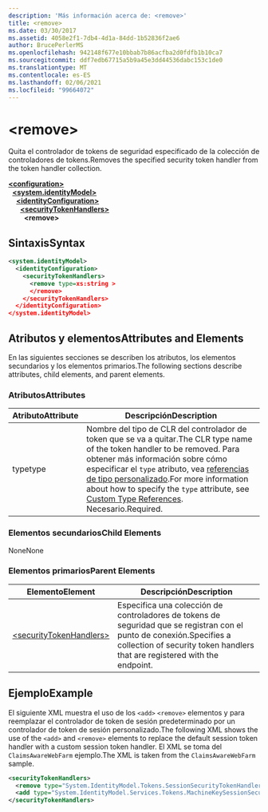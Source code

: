 ```yaml
---
description: 'Más información acerca de: <remove>'
title: <remove>
ms.date: 03/30/2017
ms.assetid: 4058e2f1-7db4-4d1a-84dd-1b52836f2ae6
author: BrucePerlerMS
ms.openlocfilehash: 942148f677e10bbab7b86acfba2d0fdfb1b10ca7
ms.sourcegitcommit: ddf7edb67715a5b9a45e3dd44536dabc153c1de0
ms.translationtype: MT
ms.contentlocale: es-ES
ms.lasthandoff: 02/06/2021
ms.locfileid: "99664072"
---
```

# \<remove>

<span data-ttu-id="8f69d-102">Quita el controlador de tokens de seguridad especificado de la colección de controladores de tokens.</span><span class="sxs-lookup"><span data-stu-id="8f69d-102">Removes the specified security token handler from the token handler collection.</span></span>  
  
[**\<configuration>**](../configuration-element.md)\
&nbsp;&nbsp;[**\<system.identityModel>**](system-identitymodel.md)\
&nbsp;&nbsp;&nbsp;&nbsp;[**\<identityConfiguration>**](identityconfiguration.md)\
&nbsp;&nbsp;&nbsp;&nbsp;&nbsp;&nbsp;[**\<securityTokenHandlers>**](securitytokenhandlers.md)\
&nbsp;&nbsp;&nbsp;&nbsp;&nbsp;&nbsp;&nbsp;&nbsp;**\<remove>**  
  
## <a name="syntax"></a><span data-ttu-id="8f69d-103">Sintaxis</span><span class="sxs-lookup"><span data-stu-id="8f69d-103">Syntax</span></span>  
  
```xml  
<system.identityModel>  
  <identityConfiguration>  
    <securityTokenHandlers>  
      <remove type=xs:string >  
      </remove>  
    </securityTokenHandlers>  
  </identityConfiguration>  
</system.identityModel>  
```  
  
## <a name="attributes-and-elements"></a><span data-ttu-id="8f69d-104">Atributos y elementos</span><span class="sxs-lookup"><span data-stu-id="8f69d-104">Attributes and Elements</span></span>  

 <span data-ttu-id="8f69d-105">En las siguientes secciones se describen los atributos, los elementos secundarios y los elementos primarios.</span><span class="sxs-lookup"><span data-stu-id="8f69d-105">The following sections describe attributes, child elements, and parent elements.</span></span>  
  
### <a name="attributes"></a><span data-ttu-id="8f69d-106">Atributos</span><span class="sxs-lookup"><span data-stu-id="8f69d-106">Attributes</span></span>  
  
|<span data-ttu-id="8f69d-107">Atributo</span><span class="sxs-lookup"><span data-stu-id="8f69d-107">Attribute</span></span>|<span data-ttu-id="8f69d-108">Descripción</span><span class="sxs-lookup"><span data-stu-id="8f69d-108">Description</span></span>|  
|---------------|-----------------|  
|<span data-ttu-id="8f69d-109">type</span><span class="sxs-lookup"><span data-stu-id="8f69d-109">type</span></span>|<span data-ttu-id="8f69d-110">Nombre del tipo de CLR del controlador de token que se va a quitar.</span><span class="sxs-lookup"><span data-stu-id="8f69d-110">The CLR type name of the token handler to be removed.</span></span> <span data-ttu-id="8f69d-111">Para obtener más información sobre cómo especificar el `type` atributo, vea [referencias de tipo personalizado](/previous-versions/windows-identity-foundation/gg638728(v=msdn.10)#custom-type-references).</span><span class="sxs-lookup"><span data-stu-id="8f69d-111">For more information about how to specify the `type` attribute, see [Custom Type References](/previous-versions/windows-identity-foundation/gg638728(v=msdn.10)#custom-type-references).</span></span> <span data-ttu-id="8f69d-112">Necesario.</span><span class="sxs-lookup"><span data-stu-id="8f69d-112">Required.</span></span>|  
  
### <a name="child-elements"></a><span data-ttu-id="8f69d-113">Elementos secundarios</span><span class="sxs-lookup"><span data-stu-id="8f69d-113">Child Elements</span></span>  

 <span data-ttu-id="8f69d-114">None</span><span class="sxs-lookup"><span data-stu-id="8f69d-114">None</span></span>  
  
### <a name="parent-elements"></a><span data-ttu-id="8f69d-115">Elementos primarios</span><span class="sxs-lookup"><span data-stu-id="8f69d-115">Parent Elements</span></span>  
  
|<span data-ttu-id="8f69d-116">Elemento</span><span class="sxs-lookup"><span data-stu-id="8f69d-116">Element</span></span>|<span data-ttu-id="8f69d-117">Descripción</span><span class="sxs-lookup"><span data-stu-id="8f69d-117">Description</span></span>|  
|-------------|-----------------|  
|[\<securityTokenHandlers>](securitytokenhandlers.md)|<span data-ttu-id="8f69d-118">Especifica una colección de controladores de tokens de seguridad que se registran con el punto de conexión.</span><span class="sxs-lookup"><span data-stu-id="8f69d-118">Specifies a collection of security token handlers that are registered with the endpoint.</span></span>|  
  
## <a name="example"></a><span data-ttu-id="8f69d-119">Ejemplo</span><span class="sxs-lookup"><span data-stu-id="8f69d-119">Example</span></span>  

 <span data-ttu-id="8f69d-120">El siguiente XML muestra el uso de los `<add>` `<remove>` elementos y para reemplazar el controlador de token de sesión predeterminado por un controlador de token de sesión personalizado.</span><span class="sxs-lookup"><span data-stu-id="8f69d-120">The following XML shows the use of the `<add>` and `<remove>` elements to replace the default session token handler with a custom session token handler.</span></span> <span data-ttu-id="8f69d-121">El XML se toma del `ClaimsAwareWebFarm` ejemplo.</span><span class="sxs-lookup"><span data-stu-id="8f69d-121">The XML is taken from the `ClaimsAwareWebFarm` sample.</span></span>  
  
```xml  
<securityTokenHandlers>  
  <remove type="System.IdentityModel.Tokens.SessionSecurityTokenHandler, System.IdentityModel, Version=4.0.0.0, Culture=neutral, PublicKeyToken=b77a5c561934e089" />  
  <add type="System.IdentityModel.Services.Tokens.MachineKeySessionSecurityTokenHandler, System.IdentityModel.Services, Version=4.0.0.0, Culture=neutral, PublicKeyToken=b77a5c561934e089" />  
</securityTokenHandlers>  
```
